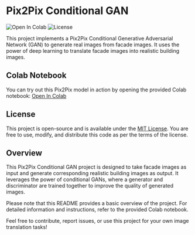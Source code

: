 # Pix2Pix Conditional GAN

![Open In Colab](https://img.shields.io/badge/Open%20in-Colab-blue?logo=google-colab)
![License](https://img.shields.io/github/license/jasmeetsingh-028/Pix2Pix-Conditional-GAN)

This project implements a Pix2Pix Conditional Generative Adversarial Network (GAN) to generate real images from facade images. It uses the power of deep learning to translate facade images into realistic building images.

## Colab Notebook
You can try out this Pix2Pix model in action by opening the provided Colab notebook:
[Open In Colab](https://colab.research.google.com/drive/1MWXmdgEIcJL7t-0MM26nhWDRDea4nlzi)

## License
This project is open-source and is available under the [MIT License](https://github.com/jasmeetsingh-028/Pix2Pix-Conditional-GAN/blob/main/LICENSE). You are free to use, modify, and distribute this code as per the terms of the license.

## Overview
This Pix2Pix Conditional GAN project is designed to take facade images as input and generate corresponding realistic building images as output. It leverages the power of conditional GANs, where a generator and discriminator are trained together to improve the quality of generated images.

Please note that this README provides a basic overview of the project. For detailed information and instructions, refer to the provided Colab notebook.

Feel free to contribute, report issues, or use this project for your own image translation tasks!

